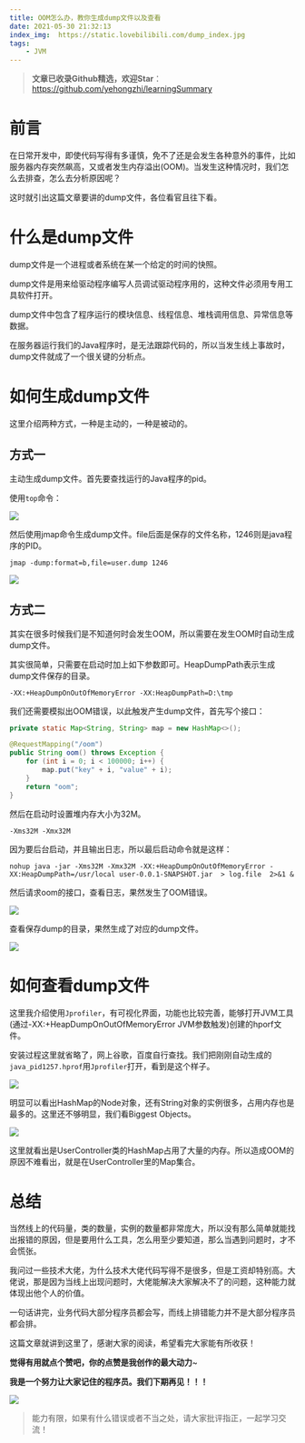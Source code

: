```yaml
---
title: OOM怎么办，教你生成dump文件以及查看
date: 2021-05-30 21:32:13
index_img:  https://static.lovebilibili.com/dump_index.jpg
tags:
	- JVM
---
```


> **文章已收录Github精选，欢迎Star**：https://github.com/yehongzhi/learningSummary

# 前言

在日常开发中，即使代码写得有多谨慎，免不了还是会发生各种意外的事件，比如服务器内存突然飙高，又或者发生内存溢出(OOM)。当发生这种情况时，我们怎么去排查，怎么去分析原因呢？

这时就引出这篇文章要讲的dump文件，各位看官且往下看。

# 什么是dump文件

dump文件是一个进程或者系统在某一个给定的时间的快照。

dump文件是用来给驱动程序编写人员调试驱动程序用的，这种文件必须用专用工具软件打开。

dump文件中包含了程序运行的模块信息、线程信息、堆栈调用信息、异常信息等数据。

在服务器运行我们的Java程序时，是无法跟踪代码的，所以当发生线上事故时，dump文件就成了一个很关键的分析点。

# 如何生成dump文件

这里介绍两种方式，一种是主动的，一种是被动的。

## 方式一

主动生成dump文件。首先要查找运行的Java程序的pid。

使用`top`命令：

![](https://static.lovebilibili.com/dump_01.png)

然后使用jmap命令生成dump文件。file后面是保存的文件名称，1246则是java程序的PID。

```shell
jmap -dump:format=b,file=user.dump 1246
```

![](https://static.lovebilibili.com/dump_02.png)

## 方式二

其实在很多时候我们是不知道何时会发生OOM，所以需要在发生OOM时自动生成dump文件。

其实很简单，只需要在启动时加上如下参数即可。HeapDumpPath表示生成dump文件保存的目录。

```shell
-XX:+HeapDumpOnOutOfMemoryError -XX:HeapDumpPath=D:\tmp
```

我们还需要模拟出OOM错误，以此触发产生dump文件，首先写个接口：

```java
private static Map<String, String> map = new HashMap<>();

@RequestMapping("/oom")
public String oom() throws Exception {
    for (int i = 0; i < 100000; i++) {
        map.put("key" + i, "value" + i);
    }
    return "oom";
}
```

然后在启动时设置堆内存大小为32M。

```shell
-Xms32M -Xmx32M
```

因为要后台启动，并且输出日志，所以最后启动命令就是这样：

```shell
nohup java -jar -Xms32M -Xmx32M -XX:+HeapDumpOnOutOfMemoryError -XX:HeapDumpPath=/usr/local user-0.0.1-SNAPSHOT.jar  > log.file  2>&1 &
```

然后请求oom的接口，查看日志，果然发生了OOM错误。

![](https://static.lovebilibili.com/dump_03.png)

查看保存dump的目录，果然生成了对应的dump文件。

![](https://static.lovebilibili.com/dump_04.png)

# 如何查看dump文件

这里我介绍使用`Jprofiler`，有可视化界面，功能也比较完善，能够打开JVM工具(通过-XX:+HeapDumpOnOutOfMemoryError JVM参数触发)创建的hporf文件。

安装过程这里就省略了，网上谷歌，百度自行查找。我们把刚刚自动生成的`java_pid1257.hprof`用`Jprofiler`打开，看到是这个样子。

![](https://static.lovebilibili.com/dump_05.png)

明显可以看出HashMap的Node对象，还有String对象的实例很多，占用内存也是最多的。这里还不够明显，我们看Biggest Objects。

![](https://static.lovebilibili.com/dump_06.png)

这里就看出是UserController类的HashMap占用了大量的内存。所以造成OOM的原因不难看出，就是在UserController里的Map集合。

# 总结

当然线上的代码量，类的数量，实例的数量都非常庞大，所以没有那么简单就能找出报错的原因，但是要用什么工具，怎么用至少要知道，那么当遇到问题时，才不会慌张。

我问过一些技术大佬，为什么技术大佬代码写得不是很多，但是工资却特别高。大佬说，那是因为当线上出现问题时，大佬能解决大家解决不了的问题，这种能力就体现出他个人的价值。

一句话讲完，业务代码大部分程序员都会写，而线上排错能力并不是大部分程序员都会排。

这篇文章就讲到这里了，感谢大家的阅读，希望看完大家能有所收获！

**觉得有用就点个赞吧，你的点赞是我创作的最大动力**~

**我是一个努力让大家记住的程序员。我们下期再见！！！**

![](https://static.lovebilibili.com/dashacha.png)

> 能力有限，如果有什么错误或者不当之处，请大家批评指正，一起学习交流！